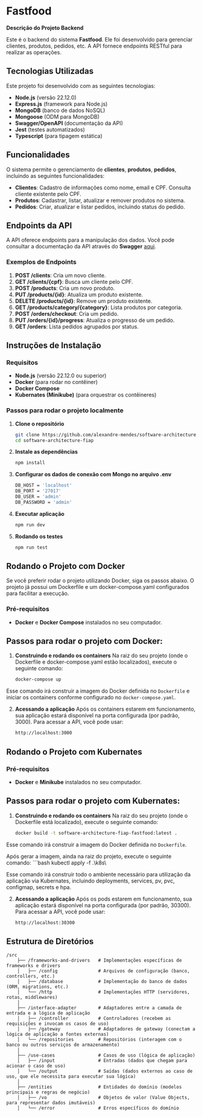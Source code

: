 # Fastfood

**Descrição do Projeto Backend**

Este é o backend do sistema **Fastfood**. Ele foi desenvolvido para gerenciar  clientes, produtos, pedidos, etc. A API fornece endpoints RESTful para realizar as operações.

## Tecnologias Utilizadas

Este projeto foi desenvolvido com as seguintes tecnologias:

- **Node.js** (versão 22.12.0)
- **Express.js** (framework para Node.js)
- **MongoDB** (banco de dados NoSQL)
- **Mongoose** (ODM para MongoDB)
- **Swagger/OpenAPI** (documentação da API)
- **Jest** (testes automatizados)
- **Typescript** (para tipagem estática)

## Funcionalidades

O sistema permite o gerenciamento de **clientes**, **produtos**, **pedidos**, incluindo as seguintes funcionalidades:

- **Clientes**: Cadastro de informações como nome, email e CPF. Consulta cliente existente pelo CPF.
- **Produtos**: Cadastrar, listar, atualizar e remover produtos no sistema.
- **Pedidos**: Criar, atualizar e listar pedidos, incluindo status do pedido.

## Endpoints da API

A API oferece endpoints para a manipulação dos dados. Você pode consultar a documentação da API através do **Swagger** [aqui](http://localhost:3000/api-docs).

### Exemplos de Endpoints

1. **POST /clients**: Cria um novo cliente.
2. **GET /clients/{cpf}**: Busca um cliente pelo CPF.
3. **POST /products**: Cria um novo produto.
4. **PUT /products/{id}**: Atualiza um produto existente.
5. **DELETE /products/{id}**: Remove um produto existente.
6. **GET /products/category/{category}**: Lista produtos por categoria.
7. **POST /orders/checkout**: Cria um pedido.
8. **PUT /orders/{id}/progress**: Atualiza o progresso de um pedido.
9. **GET /orders**: Lista pedidos agrupados por status.

## Instruções de Instalação

### Requisitos

- **Node.js** (versão 22.12.0 ou superior)
- **Docker** (para rodar no contêiner)
- **Docker Compose** 
- **Kubernates (Minikube)** (para orquestrar os contêineres)

### Passos para rodar o projeto localmente

1. **Clone o repositório**

   ```bash
   git clone https://github.com/alexandre-mendes/software-architecture-fiap.git
   cd software-architecture-fiap

2. **Instale as dependências**

    ```bash
    npm install

3. **Configurar os dados de conexão com Mongo no arquivo .env**

    ```bash
    DB_HOST = 'localhost'
    DB_PORT = '27017'
    DB_USER = 'admin'
    DB_PASSWORD = 'admin'

4. **Executar aplicação**

    ```bash
    npm run dev

5. **Rodando os testes**
    ```bash
    npm run test

## Rodando o Projeto com Docker

Se você preferir rodar o projeto utilizando Docker, siga os passos abaixo. O projeto já possui um Dockerfile e um docker-compose.yaml configurados para facilitar a execução.

### Pré-requisitos

- **Docker** e **Docker Compose** instalados no seu computador.

## Passos para rodar o projeto com Docker:

1. **Construindo e rodando os containers**
Na raiz do seu projeto (onde o Dockerfile e docker-compose.yaml estão localizados), execute o seguinte comando:
    ```bash
    docker-compose up

Esse comando irá construir a imagem do Docker definida no `Dockerfile` e iniciar os containers conforme configurado no `docker-compose.yaml`.

2. **Acessando a aplicação**
Após os containers estarem em funcionamento, sua aplicação estará disponível na porta configurada (por padrão, 3000). Para acessar a API, você pode usar:
    ```bash
    http://localhost:3000

## Rodando o Projeto com Kubernates

### Pré-requisitos

- **Docker** e **Minikube** instalados no seu computador.

## Passos para rodar o projeto com Kubernates:

1. **Construindo e rodando os containers**
Na raiz do seu projeto (onde o Dockerfile está localizado), execute o seguinte comando:
    ```bash
    docker build -t software-architecture-fiap-fastfood:latest .

Esse comando irá construir a imagem do Docker definida no `Dockerfile`.

Após gerar a imagem, ainda na raiz do projeto, execute o seguinte comando:
    ```bash
    kubectl apply -f .\k8s\

Esse comando irá construir todo o ambiente necessário para utilização da aplicação via Kubernates, incluindo deployments, services, pv, pvc, configmap, secrets e hpa.

2. **Acessando a aplicação**
Após os pods estarem em funcionamento, sua aplicação estará disponível na porta configurada (por padrão, 30300). Para acessar a API, você pode usar:
    ```bash
    http://localhost:30300

## Estrutura de Diretórios

```
/src
    ├── /frameworks-and-drivers   # Implementações específicas de frameworks e drivers
    │   ├── /config               # Arquivos de configuração (banco, controllers, etc.)
    │   ├── /database             # Implementação do banco de dados (ORM, migrations, etc.)
    │   └── /http                 # Implementações HTTP (servidores, rotas, middlewares)
    │
    ├── /interface-adapter        # Adaptadores entre a camada de entrada e a lógica de aplicação
    │   ├── /controller           # Controladores (recebem as requisições e invocam os casos de uso)
    │   ├── /gateway              # Adaptadores de gateway (conectam a lógica de aplicação a fontes externas)
    │   └── /repositories         # Repositórios (interagem com o banco ou outros serviços de armazenamento)
    │
    ├── /use-cases                # Casos de uso (lógica de aplicação)
    │   ├── /input                # Entradas (dados que chegam para acionar o caso de uso)
    │   └── /output               # Saídas (dados externos ao caso de uso, que ele necessita para executar sua lógica)
    │
    ├── /entities                 # Entidades do domínio (modelos principais e regras de negócio)
    │   ├── /vo                   # Objetos de valor (Value Objects, para representar dados imutáveis)
    │   └── /error                # Erros específicos do domínio